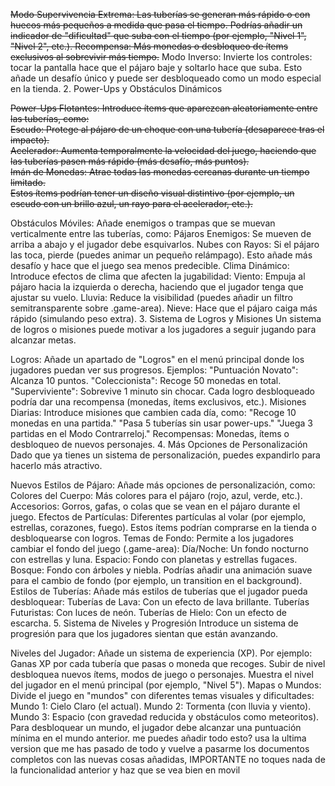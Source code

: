 ~~Modo Supervivencia Extrema:
Las tuberías se generan más rápido o con huecos más pequeños a medida que pasa el tiempo.
Podrías añadir un indicador de "dificultad" que suba con el tiempo (por ejemplo, "Nivel 1", "Nivel 2", etc.).
Recompensa: Más monedas o desbloqueo de ítems exclusivos al sobrevivir más tiempo.~~
Modo Inverso:
Invierte los controles: tocar la pantalla hace que el pájaro baje y soltarlo hace que suba.
Esto añade un desafío único y puede ser desbloqueado como un modo especial en la tienda.
2. Power-Ups y Obstáculos Dinámicos

~~Power-Ups Flotantes:
Introduce ítems que aparezcan aleatoriamente entre las tuberías, como:  
Escudo: Protege al pájaro de un choque con una tubería (desaparece tras el impacto).  
Acelerador: Aumenta temporalmente la velocidad del juego, haciendo que las tuberías pasen más rápido (más desafío, más puntos).  
Imán de Monedas: Atrae todas las monedas cercanas durante un tiempo limitado.  
Estos ítems podrían tener un diseño visual distintivo (por ejemplo, un escudo con un brillo azul, un rayo para el acelerador, etc.).~~

Obstáculos Móviles:
Añade enemigos o trampas que se muevan verticalmente entre las tuberías, como:
Pájaros Enemigos: Se mueven de arriba a abajo y el jugador debe esquivarlos.
Nubes con Rayos: Si el pájaro las toca, pierde (puedes animar un pequeño relámpago).
Esto añade más desafío y hace que el juego sea menos predecible.
Clima Dinámico:
Introduce efectos de clima que afecten la jugabilidad:
Viento: Empuja al pájaro hacia la izquierda o derecha, haciendo que el jugador tenga que ajustar su vuelo.
Lluvia: Reduce la visibilidad (puedes añadir un filtro semitransparente sobre .game-area).
Nieve: Hace que el pájaro caiga más rápido (simulando peso extra).
3. Sistema de Logros y Misiones
Un sistema de logros o misiones puede motivar a los jugadores a seguir jugando para alcanzar metas.

Logros:
Añade un apartado de "Logros" en el menú principal donde los jugadores puedan ver sus progresos. Ejemplos:
"Puntuación Novato": Alcanza 10 puntos.
"Coleccionista": Recoge 50 monedas en total.
"Superviviente": Sobrevive 1 minuto sin chocar.
Cada logro desbloqueado podría dar una recompensa (monedas, ítems exclusivos, etc.).
Misiones Diarias:
Introduce misiones que cambien cada día, como:
"Recoge 10 monedas en una partida."
"Pasa 5 tuberías sin usar power-ups."
"Juega 3 partidas en el Modo Contrarreloj."
Recompensas: Monedas, ítems o desbloqueo de nuevos personajes.
4. Más Opciones de Personalización
Dado que ya tienes un sistema de personalización, puedes expandirlo para hacerlo más atractivo.

Nuevos Estilos de Pájaro:
Añade más opciones de personalización, como:
Colores del Cuerpo: Más colores para el pájaro (rojo, azul, verde, etc.).
Accesorios: Gorros, gafas, o colas que se vean en el pájaro durante el juego.
Efectos de Partículas: Diferentes partículas al volar (por ejemplo, estrellas, corazones, fuego).
Estos ítems podrían comprarse en la tienda o desbloquearse con logros.
Temas de Fondo:
Permite a los jugadores cambiar el fondo del juego (.game-area):
Día/Noche: Un fondo nocturno con estrellas y luna.
Espacio: Fondo con planetas y estrellas fugaces.
Bosque: Fondo con árboles y niebla.
Podrías añadir una animación suave para el cambio de fondo (por ejemplo, un transition en el background).
Estilos de Tuberías:
Añade más estilos de tuberías que el jugador pueda desbloquear:
Tuberías de Lava: Con un efecto de lava brillante.
Tuberías Futuristas: Con luces de neón.
Tuberías de Hielo: Con un efecto de escarcha.
5. Sistema de Niveles y Progresión
Introduce un sistema de progresión para que los jugadores sientan que están avanzando.

Niveles del Jugador:
Añade un sistema de experiencia (XP). Por ejemplo:
Ganas XP por cada tubería que pasas o moneda que recoges.
Subir de nivel desbloquea nuevos ítems, modos de juego o personajes.
Muestra el nivel del jugador en el menú principal (por ejemplo, "Nivel 5").
Mapas o Mundos:
Divide el juego en "mundos" con diferentes temas visuales y dificultades:
Mundo 1: Cielo Claro (el actual).
Mundo 2: Tormenta (con lluvia y viento).
Mundo 3: Espacio (con gravedad reducida y obstáculos como meteoritos).
Para desbloquear un mundo, el jugador debe alcanzar una puntuación mínima en el mundo anterior. me puedes añadir todo esto? usa la ultima version que me has pasado de todo y vuelve a pasarme los documentos completos con las nuevas cosas añadidas, IMPORTANTE no toques nada de la funcionalidad anterior y haz que se vea bien en movil